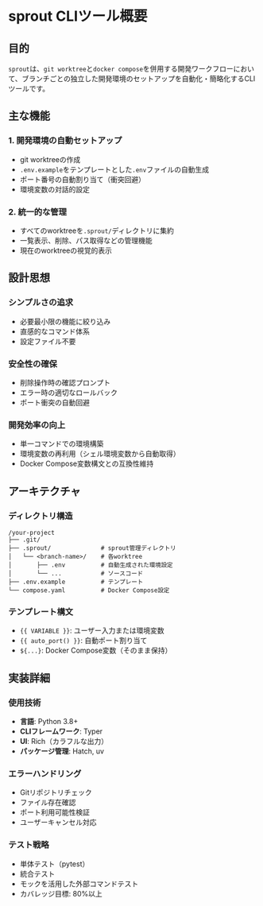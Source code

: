 # sprout CLIツール概要

## 目的

`sprout`は、`git worktree`と`docker compose`を併用する開発ワークフローにおいて、ブランチごとの独立した開発環境のセットアップを自動化・簡略化するCLIツールです。

## 主な機能

### 1. 開発環境の自動セットアップ
- git worktreeの作成
- `.env.example`をテンプレートとした`.env`ファイルの自動生成
- ポート番号の自動割り当て（衝突回避）
- 環境変数の対話的設定

### 2. 統一的な管理
- すべてのworktreeを`.sprout/`ディレクトリに集約
- 一覧表示、削除、パス取得などの管理機能
- 現在のworktreeの視覚的表示

## 設計思想

### シンプルさの追求
- 必要最小限の機能に絞り込み
- 直感的なコマンド体系
- 設定ファイル不要

### 安全性の確保
- 削除操作時の確認プロンプト
- エラー時の適切なロールバック
- ポート衝突の自動回避

### 開発効率の向上
- 単一コマンドでの環境構築
- 環境変数の再利用（シェル環境変数から自動取得）
- Docker Compose変数構文との互換性維持

## アーキテクチャ

### ディレクトリ構造
```
/your-project
├── .git/
├── .sprout/              # sprout管理ディレクトリ
│   └── <branch-name>/    # 各worktree
│       ├── .env          # 自動生成された環境設定
│       └── ...           # ソースコード
├── .env.example          # テンプレート
└── compose.yaml          # Docker Compose設定
```

### テンプレート構文
- `{{ VARIABLE }}`: ユーザー入力または環境変数
- `{{ auto_port() }}`: 自動ポート割り当て
- `${...}`: Docker Compose変数（そのまま保持）

## 実装詳細

### 使用技術
- **言語**: Python 3.8+
- **CLIフレームワーク**: Typer
- **UI**: Rich（カラフルな出力）
- **パッケージ管理**: Hatch, uv

### エラーハンドリング
- Gitリポジトリチェック
- ファイル存在確認
- ポート利用可能性検証
- ユーザーキャンセル対応

### テスト戦略
- 単体テスト（pytest）
- 統合テスト
- モックを活用した外部コマンドテスト
- カバレッジ目標: 80%以上